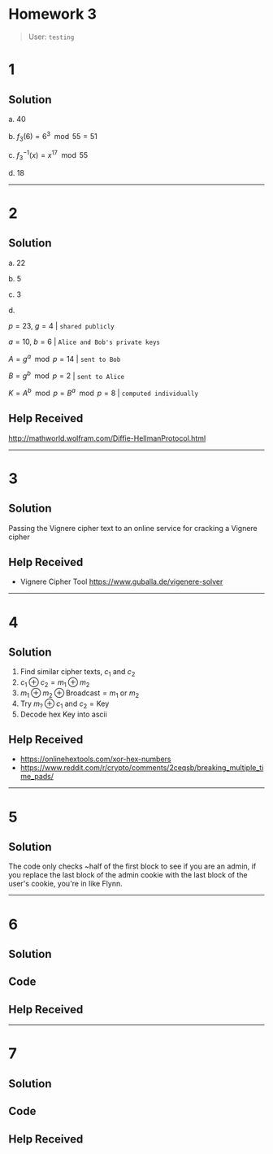# Homework 3
> User: `testing`

# 1
## Solution
a. 40

b. $f_3(6) = 6^3 \mod 55 = 51$

c. $f_3^{-1}(x) = x^{17} \mod 55$

d. $18$

---

# 2
## Solution
a. 22

b. 5

c. 3

d. 

$p = 23$, $g = 4$ | `shared publicly`

$a = 10$, $b = 6$ | `Alice and Bob's private keys`

$A = g^a \mod p = 14$ | `sent to Bob`

$B = g^b \mod p = 2$ | `sent to Alice`

$K = A^b \mod p = B^a \mod p = 8$ | `computed individually`

## Help Received
http://mathworld.wolfram.com/Diffie-HellmanProtocol.html

---

# 3
## Solution
Passing the Vignere cipher text to an online service for cracking a Vignere cipher

## Help Received
- Vignere Cipher Tool https://www.guballa.de/vigenere-solver

---

# 4
## Solution
1. Find similar cipher texts, $c_1$ and $c_2$
2. $c_1 \oplus c_2 = m_1 \oplus m_2$
3. $m_1 \oplus m_2 \oplus \text{Broadcast} = m_1 \text{ or } m_2$
4. Try $m_? \oplus c_1 \text{ and } c_2 = \text{Key}$
5. Decode hex Key into ascii

## Help Received
- https://onlinehextools.com/xor-hex-numbers
- https://www.reddit.com/r/crypto/comments/2ceqsb/breaking_multiple_time_pads/

---

# 5
## Solution
The code only checks ~half of the first block to see if you are an admin, if you replace the last block of the admin cookie with the last block of the user's cookie, you're in like Flynn.

---

# 6 
## Solution

## Code

## Help Received

---

# 7 
## Solution

## Code

## Help Received